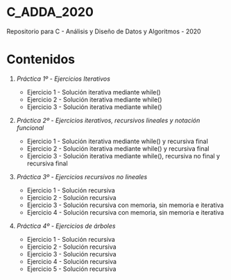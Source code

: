 # C_ADDA_2020
Repositorio para C - Análisis y Diseño de Datos y Algoritmos - 2020

# Contenidos

1. *Práctica 1º - Ejercicios Iterativos* 

    - Ejercicio 1 - Solución iterativa mediante while()
    - Ejercicio 2 - Solución iterativa mediante while()
    - Ejercicio 3 - Solución iterativa mediante while()

2. *Práctica 2º - Ejercicios iterativos, recursivos lineales y notación funcional* 

    - Ejercicio 1 - Solución iterativa mediante while() y recursiva final
    - Ejercicio 2 - Solución iterativa mediante while() y recursiva final
    - Ejercicio 3 - Solución iterativa mediante while(), recursiva no final y recursiva final

3. *Práctica 3º - Ejercicios recursivos no lineales*

    - Ejercicio 1 - Solución recursiva
    - Ejercicio 2 - Solución recursiva
    - Ejercicio 3 - Solución recursiva con memoria, sin memoria e iterativa
    - Ejercicio 4 - Solución recursiva con memoria, sin memoria e iterativa

4. *Práctica 4º - Ejercicios de árboles*

    - Ejercicio 1 - Solución recursiva
    - Ejercicio 2 - Solución recursiva
    - Ejercicio 3 - Solución recursiva
    - Ejercicio 4 - Solución recursiva
    - Ejercicio 5 - Solución recursiva

